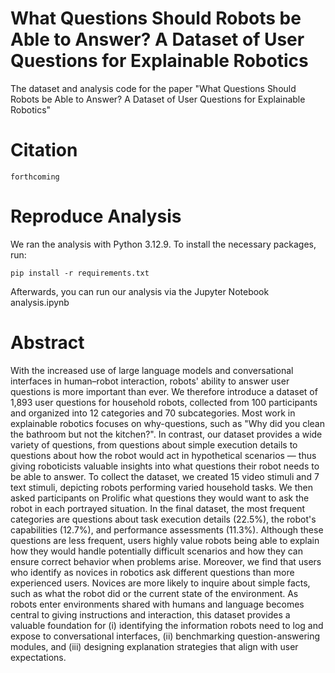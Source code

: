 # What Questions Should Robots be Able to Answer? A Dataset of User Questions for Explainable Robotics
The dataset and analysis code for the paper "What Questions Should Robots be Able to Answer? A Dataset of User Questions for Explainable Robotics" 

# Citation
```
forthcoming
```

# Reproduce Analysis

We ran the analysis with Python 3.12.9. To install the necessary packages, run:
```
pip install -r requirements.txt
```
Afterwards, you can run our analysis via the Jupyter Notebook analysis.ipynb

# Abstract
With the increased use of large language models and conversational interfaces in human–robot interaction, robots' ability to answer user questions is more important than ever.
We therefore introduce a dataset of 1,893 user questions for household robots, collected from 100 participants and organized into 12 categories and 70 subcategories. Most work in explainable robotics focuses on 
why-questions, such as "Why did you clean the bathroom but not the kitchen?". In contrast, our dataset provides a wide variety of questions, from questions about simple execution details to questions about how the robot would act in hypothetical scenarios —  thus giving roboticists valuable insights into what questions their robot needs to be able to answer. To collect the dataset, we created 15 video stimuli and 7 text stimuli, depicting robots performing varied household tasks. We then asked participants on Prolific what questions they would want to ask the robot in each portrayed situation. In the final dataset, the most frequent categories are questions about task execution details (22.5%), the robot's capabilities (12.7%), and performance assessments (11.3%). 
Although these questions are less frequent, users highly value robots being able to explain how they would handle potentially difficult scenarios and how they can ensure correct behavior when problems arise. Moreover, we find that users who identify as novices in robotics ask different questions than more experienced users. Novices are more likely to inquire about simple facts, such as what the robot did or the current state of the environment. 
As robots enter environments shared with humans and language becomes central to giving instructions and interaction, this dataset provides a valuable foundation for (i) identifying the information robots need to log and expose to conversational interfaces, (ii) benchmarking question-answering modules, and (iii) designing explanation strategies that align with user expectations.
